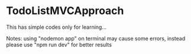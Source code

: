 # TodoListMVCApproach

This has simple codes only for learning...

Notes: using "nodemon app" on terminal may cause some errors, instead please use "npm run dev" for better results
